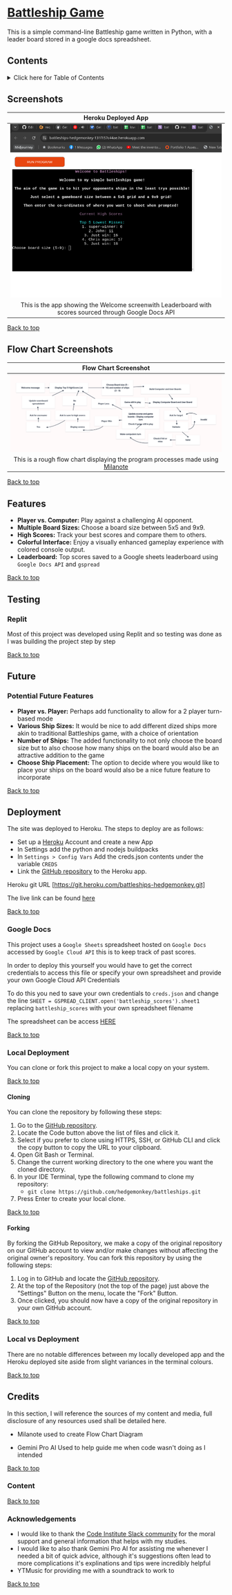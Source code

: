 # [Battleship Game](https://battleships-hedgemonkey-131f157c44ae.herokuapp.com/ "Click to see deployed app")

This is a simple command-line Battleship game written in Python, with a leader board stored in a google docs spreadsheet.

## Contents

<details>
<summary>Click here for Table of Contents</summary>

[Screenshots](#screenshots)

[Flow Chart Screenshots](#flow-chart-screenshots)

[Features](#features)

[Testing](#testing)

[Future](#future)

[Deployment](#deployment)

[Credits](#credits)

</details>

## Screenshots
| Heroku Deployed App |
| :---: |
| ![Screenshot of app on Heroku](readme/screenshot.png) |
| This is the app showing the Welcome screenwith Leaderboard with scores sourced through Google Docs API |

[Back to top](#contents)

## Flow Chart Screenshots
| Flow Chart Screenshot |
| :---: |
| ![Screenshot of Flowchart](readme/flow_chart.png) |
| This is a rough flow chart displaying the program processes made using [Milanote](https://milanote.com/)

[Back to top](#contents)

## Features
* **Player vs. Computer:** Play against a challenging AI opponent.
* **Multiple Board Sizes:** Choose a board size between 5x5 and 9x9.
* **High Scores:**  Track your best scores and compare them to others.
* **Colorful Interface:**  Enjoy a visually enhanced gameplay experience with colored console output.
* **Leaderboard:** Top scores saved to a Google sheets leaderboard using `Google Docs API` and `gspread`
  
[Back to top](#contents)

## Testing
### Replit
Most of this project was developed using Replit and so testing was done as I was building the project step by step

[Back to top](#contents)

## Future
### Potential Future Features
* **Player vs. Player:** Perhaps add functionality to allow for a 2 player turn-based mode
* **Various Ship Sizes:** It would be nice to add different dized ships more akin to traditional Battleships game, with a choice of orientation
* **Number of Ships:** The added functionality to not only choose the board size but to also choose how many ships on the board would also be an attractive addition to the game
* **Choose Ship Placement:** The option to decide where you would like to place your ships on the board would also be a nice future feature to incorporate

[Back to top](#contents)

## Deployment
The site was deployed to Heroku. The steps to deploy are as follows:

- Set up a [Heroku](https://dashboard.heroku.com) Account and create a new App
- In Settings add the python and nodejs buildpacks
- In `Settings > Config Vars` Add the creds.json contents under the variable `CREDS`
- Link the [GitHub repository](https://github.com/hedgemonkey/battleships) to the Heroku app.

Heroku git URL
[https://git.heroku.com/battleships-hedgemonkey.git]

The live link can be found [here](https://battleships-hedgemonkey-131f157c44ae.herokuapp.com/)

[Back to top](#contents)

### Google Docs
This project uses a `Google Sheets` spreadsheet hosted on `Google Docs` accessed by `Google Cloud API` this is to keep track of past scores.

In order to deploy this yourself you would have to get the correct credentials to access this file or specify your own spreadsheet and provide your own Google Cloud API Credentials

To do this you ned to save your own credentials to `creds.json` and change the line `SHEET = GSPREAD_CLIENT.open('battleship_scores').sheet1` replacing `battleship_scores` with your own spreadsheet filename

The spreadsheet can be access [HERE](https://docs.google.com/spreadsheets/d/1cUhnYhy8DuxIEW6_BLnj0OFL38dNoRqmyVvkgnQDai8/edit?usp=sharing)

[Back to top](#contents)

### Local Deployment

You can clone or fork this project to make a local copy on your system.

[Back to top](#contents)

#### Cloning

You can clone the repository by following these steps:

1. Go to the [GitHub repository](https://github.com/Hedgemonkey/battleships).
2. Locate the Code button above the list of files and click it.
3. Select if you prefer to clone using HTTPS, SSH, or GitHub CLI and click the copy button to copy the URL to your clipboard.
4. Open Git Bash or Terminal.
5. Change the current working directory to the one where you want the cloned directory.
6. In your IDE Terminal, type the following command to clone my repository:
    - `git clone https://github.com/hedgemonkey/battleships.git`
7. Press Enter to create your local clone.

[Back to top](#contents)

#### Forking

By forking the GitHub Repository, we make a copy of the original repository on our GitHub account to view and/or make changes without affecting the original owner's repository.
You can fork this repository by using the following steps:

1. Log in to GitHub and locate the [GitHub repository](https://github.com/Hedgemonkey/battleships).
2. At the top of the Repository (not the top of the page) just above the "Settings" Button on the menu, locate the "Fork" Button.
3. Once clicked, you should now have a copy of the original repository in your own GitHub account.

[Back to top](#contents)

### Local vs Deployment

There are no notable differences between my locally developed app and the Heroku deployed site aside from slight variances in the terminal colours.

[Back to top](#contents)


## Credits 

In this section, I will reference the sources of my content and media, full disclosure of any resources used shall be detailed here.

- Milanote used to create Flow Chart Diagram

- Gemini Pro AI Used to help guide me when code wasn't doing as I intended

[Back to top](#contents)

### Content 

[Back to top](#contents)

### Acknowledgements

- I would like to thank the [Code Institute Slack community](https://code-institute-room.slack.com) for the moral support and general information that helps with my studies.
- I would like to also thank Gemini Pro AI for assisting me whenever I needed a bit of quick advice, although it's suggestions often lead to more complications it's explinations and tips were incredibly helpful
- YTMusic for providing me with a soundtrack to work to

[Back to top](#contents)